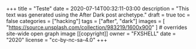 +++
title = "Teste"
date = 2020-07-14T00:32:11-03:00
description = "This text was generated using the After Dark post archetype."
draft = true
toc = false
categories = ["hacking"]
tags = ["after", "dark"]
images = [
  "https://source.unsplash.com/collection/983219/1600x900"
] # overrides site-wide open graph image
[[copyright]]
  owner = "FXSHELL"
  date = "2020"
  license = "cc-by-nc-sa-4.0"
+++